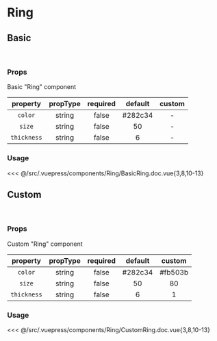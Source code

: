 # Ring

## **Basic**

<br>
<client-only>
<Ring />
</client-only>

### Props

Basic "Ring" component

|  property   | propType | required | default | custom |
| :---------: | :------: | :------: | :-----: | :----: |
|   `color`   |  string  |  false   | #282c34 |   -    |
|   `size`    |  string  |  false   |   50    |   -    |
| `thickness` |  string  |  false   |    6    |   -    |

### Usage

<<< @/src/.vuepress/components/Ring/BasicRing.doc.vue{3,8,10-13}

## **Custom**

<br>
<client-only>
<Ring color="#fb503b" size="80" thickness="1" />
</client-only>

### Props

Custom "Ring" component

|  property   | propType | required | default | custom  |
| :---------: | :------: | :------: | :-----: | :-----: |
|   `color`   |  string  |  false   | #282c34 | #fb503b |
|   `size`    |  string  |  false   |   50    |   80    |
| `thickness` |  string  |  false   |    6    |    1    |

### Usage

<<< @/src/.vuepress/components/Ring/CustomRing.doc.vue{3,8,10-13}
